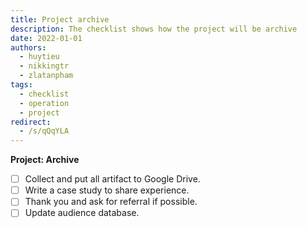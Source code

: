 ```yaml
---
title: Project archive
description: The checklist shows how the project will be archive
date: 2022-01-01
authors:
  - huytieu
  - nikkingtr
  - zlatanpham
tags:
  - checklist
  - operation
  - project
redirect:
  - /s/qQqYLA
---
```


**Project: Archive**

- [ ] Collect and put all artifact to Google Drive.
- [ ] Write a case study to share experience.
- [ ] Thank you and ask for referral if possible.
- [ ] Update audience database.
